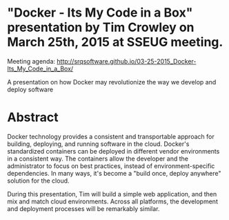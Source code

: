# "Docker - Its My Code in a Box" presentation by Tim Crowley on March 25th, 2015 at SSEUG meeting.

Meeting agenda: http://srqsoftware.github.io/03-25-2015_Docker-Its_My_Code_in_a_Box/

A presentation on how Docker may revolutionize the way we develop and deploy software

# Abstract
Docker technology provides a consistent and transportable approach for building, deploying, and running software in the cloud. Docker's standardized containers can be deployed in different vendor environments in a consistent way. The containers allow the developer and the administrator to focus on best practices, instead of environment-specific dependencies. In many ways, it's become a "build once, deploy anywhere" solution for the cloud.

During this presentation, Tim will build a simple web application, and then mix and match cloud environments. Across all platforms, the development and deployment processes will be remarkably similar.

